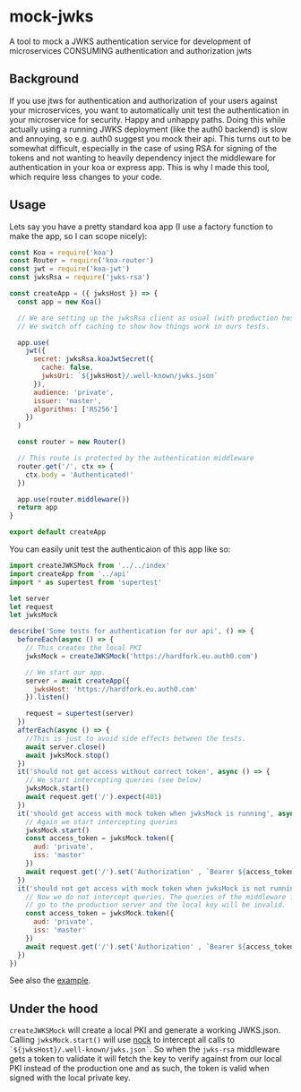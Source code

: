 # mock-jwks
A tool to mock a JWKS authentication service for development of microservices CONSUMING authentication and authorization jwts

## Background
If you use jtws for authentication and authorization of your users against your microservices, you want to automatically unit
test the authentication in your microservice for security. Happy and unhappy paths. Doing this while actually using a running JWKS
deployment (like the auth0 backend) is slow and annoying, so e.g. auth0 suggest you mock their api. This turns out to be
somewhat difficult, especially in the case of using RSA for signing of the tokens and not wanting to heavily dependency inject the middleware for
authentication in your koa or express app. This is why I made this tool, which require less changes to your code.

## Usage

Lets say you have a pretty standard koa app (I use a factory function to make the app, so I can scope nicely):

```js
const Koa = require('koa')
const Router = require('koa-router')
const jwt = require('koa-jwt')
const jwksRsa = require('jwks-rsa')

const createApp = ({ jwksHost }) => {
  const app = new Koa()

  // We are setting up the jwksRsa client as usual (with production host)
  // We switch off caching to show how things work in ours tests.

  app.use(
    jwt({
      secret: jwksRsa.koaJwtSecret({
        cache: false,
        jwksUri: `${jwksHost}/.well-known/jwks.json`
      }),
      audience: 'private',
      issuer: 'master',
      algorithms: ['RS256']
    })
  )

  const router = new Router()

  // This route is protected by the authentication middleware
  router.get('/', ctx => {
    ctx.body = 'Authenticated!'
  })

  app.use(router.middleware())
  return app
}

export default createApp

```

You can easily unit test the authenticaion  of this app like so:

```js
import createJWKSMock from '../../index'
import createApp from '../api'
import * as supertest from 'supertest'

let server
let request
let jwksMock

describe('Some tests for authentication for our api', () => {
  beforeEach(async () => {
    // This creates the local PKI
    jwksMock = createJWKSMock('https://hardfork.eu.auth0.com')

    // We start our app.
    server = await createApp({
      jwksHost: 'https://hardfork.eu.auth0.com'
    }).listen()

    request = supertest(server)
  })
  afterEach(async () => {
    //This is just to avoid side effects between the tests.
    await server.close()
    await jwksMock.stop()
  })
  it('should not get access without correct token', async () => {
    // We start intercepting queries (see below)
    jwksMock.start()
    await request.get('/').expect(401)
  })
  it('should get access with mock token when jwksMock is running', async () => {
    // Again we start intercepting queries
    jwksMock.start()
    const access_token = jwksMock.token({
      aud: 'private',
      iss: 'master'
    })
    await request.get('/').set('Authorization' , `Bearer ${access_token}`).expect(200)
  })
  it('should not get access with mock token when jwksMock is not running', async () => {
    // Now we do not intercept queries. The queries of the middleware for the JKWS will
    // go to the production server and the local key will be invalid.
    const access_token = jwksMock.token({
      aud: 'private',
      iss: 'master'
    })
    await request.get('/').set('Authorization' , `Bearer ${access_token}`).expect(401)
  })
})

```

See also the [example](example/).

## Under the hood

`createJWKSMock` will create a local PKI and generate a working JWKS.json. Calling `jwksMock.start()` will use [nock](https://www.npmjs.com/package/nock)
to intercept all calls to `` `${jwksHost}/.well-known/jwks.json` ``.  So when the `jwks-rsa` middleware gets a token to validate
it will fetch the key to verify against from our local PKI instead of the production one and as such, the token is valid
when signed with the local private key.


